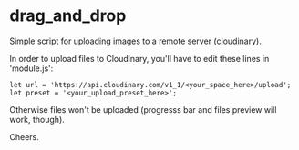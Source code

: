 # drag_and_drop

Simple script for uploading images to a remote server (cloudinary).

In order to upload files to Cloudinary, you'll have to edit these
lines in 'module.js':

    let url = 'https://api.cloudinary.com/v1_1/<your_space_here>/upload';
    let preset = '<your_upload_preset_here>';

Otherwise files won't be uploaded (progresss bar and files preview
will work, though).

Cheers.
